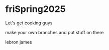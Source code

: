 # friSpring2025

Let's get cooking guys

make your own branches and put stuff on there

lebron james
